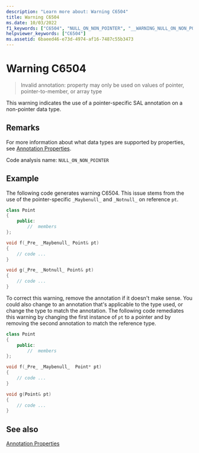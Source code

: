 ```yaml
---
description: "Learn more about: Warning C6504"
title: Warning C6504
ms.date: 10/03/2022
f1_keywords: ["C6504", "NULL_ON_NON_POINTER", "__WARNING_NULL_ON_NON_POINTER"]
helpviewer_keywords: ["C6504"]
ms.assetid: 6baeed46-e73d-4974-af16-7487c55b3473
---
```

# Warning C6504

> Invalid annotation: property may only be used on values of pointer, pointer-to-member, or array type

This warning indicates the use of a pointer-specific SAL annotation on a non-pointer data type.

## Remarks

For more information about what data types are supported by properties, see [Annotation Properties](using-sal-annotations-to-reduce-c-cpp-code-defects.md).

Code analysis name: `NULL_ON_NON_POINTER`

## Example

The following code generates warning C6504. This issue stems from the use of the pointer-specific `_Maybenull_` and `_Notnull_` on reference `pt`.

```cpp
class Point
{
    public:
        //  members
};

void f(_Pre_ _Maybenull_ Point& pt)
{
    // code ...
}

void g(_Pre_ _Notnull_ Point& pt)
{
    // code ...
}
```

To correct this warning, remove the annotation if it doesn't make sense. You could also change to an annotation that's applicable to the type used, or change the type to match the annotation. The following code remediates this warning by changing the first instance of `pt` to a pointer and by removing the second annotation to match the reference type.

```cpp
class Point
{
    public:
        //  members
};

void f(_Pre_ _Maybenull_  Point* pt)
{
    // code ...
}

void g(Point& pt)
{
    // code ...
}
```

## See also

[Annotation Properties](using-sal-annotations-to-reduce-c-cpp-code-defects.md)
